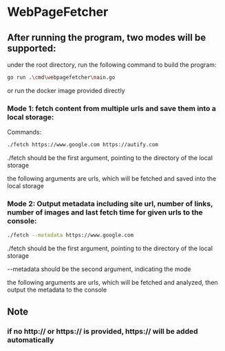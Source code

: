 # WebPageFetcher

## After running the program, two modes will be supported:

under the root directory, run the following command to build the program:

```bash
go run .\cmd\webpagefetcher\main.go
```

or run the docker image provided directly

### Mode 1: fetch content from multiple urls and save them into a local storage:

Commands:

```bash
./fetch https://www.google.com https://autify.com
```

./fetch should be the first argument, pointing to the directory of the local storage

the following arguments are urls, which will be fetched and saved into the local storage

### Mode 2: Output metadata including site url, number of links, number of images and last fetch time for given urls to the console:

```bash
./fetch --metadata https://www.google.com
```

./fetch should be the first argument, pointing to the directory of the local storage

--metadata should be the second argument, indicating the mode

the following arguments are urls, which will be fetched and analyzed, then output the metadata to the console

## Note
### if no http:// or https:// is provided, https:// will be added automatically
